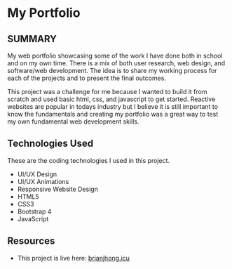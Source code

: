 # My Portfolio

## SUMMARY
My web portfolio showcasing some of the work I have done both in school and on my own time. There is a mix of both user research, web design, and software/web development. The idea is to share my working process for each of the projects and to present the final outcomes.

This project was a challenge for me because I wanted to build it from scratch and used basic html, css, and javascript to get started. Reactive websites are popular in todays industry but I believe it is still important to know the fundamentals and creating my portfolio was a great way to test my own fundamental web development skills.

## Technologies Used

These are the coding technologies I used in this project.

  * UI/UX Design
  * UI/UX Animations
  * Responsive Website Design
  * HTML5
  * CSS3
  * Bootstrap 4
  * JavaScript

## Resources

  * This project is live here: [brianjhong.icu](https://brianjhong.icu)